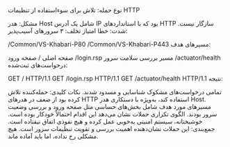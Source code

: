 نوع حمله: تلاش برای سوءاستفاده از تنظیمات HTTP

مشکل: هدر Host شامل یک آدرس IP بود که با استانداردهای HTTP سازگار نیست.
شدت: خطا
امتیاز تخلف: ۳
سرورهای آسیب‌پذیر:

/Common/VS-Khabari-P80
/Common/VS-Khabari-P443
مسیرهای هدف:

صفحه اصلی /
صفحه ورود /login.rsp
مسیر بررسی سلامت سرور /actuator/health
درخواست‌های ثبت‌شده:

GET / HTTP/1.1
GET /login.rsp HTTP/1.1
GET /actuator/health HTTP/1.1
نتیجه:

تمامی درخواست‌های مشکوک شناسایی و مسدود شدند.
نکات کلیدی:
حمله‌کننده تلاش کرده بود از ضعف در هدرهای HTTP استفاده کند، به‌ویژه با دستکاری هدر Host.
مسیرهای مورد هدف شامل بخش‌های حساسی مثل صفحه ورود و بررسی وضعیت سرور بودند.
الگوی تکراری حملات نشان می‌دهد این اقدام احتمالاً خودکار بوده است.
خوشبختانه، سیستم امنیتی به‌خوبی عمل کرده و هیچ نفوذی اتفاق نیفتاده است.
جمع‌بندی: این حملات نشان‌دهنده اهمیت بررسی و تقویت تنظیمات سرور است. هیچ مشکلی رخ نداده، اما باید آماده ماند.






